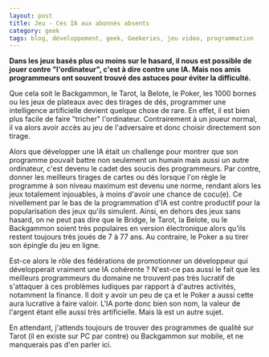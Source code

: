 ```yaml
---
layout: post
title: Jeu - Ces IA aux abonnés absents
category: geek
tags: blog, développement, geek, Geekeries, jeu video, programmation
---
```

**Dans les jeux basés plus ou moins sur le hasard, il nous est possible de jouer contre "l'ordinateur", c'est à dire contre une IA. Mais nos amis programmeurs ont souvent trouvé des astuces pour éviter la difficulté.**

Que cela soit le Backgammon, le Tarot, la Belote, le Poker, les 1000 bornes ou les jeux de plateaux avec des tirages de dés, programmer une intelligence artificielle devient quelque chose de rare. En effet, il est bien plus facile de faire "tricher" l'ordinateur. Contrairement à un joueur normal, il va alors avoir accès au jeu de l'adversaire et donc choisir directement son tirage.

Alors que développer une IA était un challenge pour montrer que son programme pouvait battre non seulement un humain mais aussi un autre ordinateur, c'est devenu le cadet des soucis des programmeurs. Par contre, donner les meilleurs tirages de cartes ou dés lorsque l'on règle le programme à son niveau maximum est devenu une norme, rendant alors les jeux totalement injouables, à moins d'avoir une chance de cocu(e). Ce nivellement par le bas de la programmation d'IA est contre productif pour la popularisation des jeux qu'ils simulent. Ainsi, en dehors des jeux sans hasard, on ne peut pas dire que le Bridge, le Tarot, la Belote, ou le Backgammon soient très populaires en version électronique alors qu'ils restent toujours très joués de 7 à 77 ans. Au contraire, le Poker a su tirer son épingle du jeu en ligne.

Est-ce alors le rôle des fédérations de promotionner un développeur qui développerait vraiment une IA cohérente ? N'est-ce pas aussi le fait que les meilleurs programmeurs du domaine ne trouvent pas très lucratif de s'attaquer à ces problèmes ludiques par rapport à d'autres activités, notamment la finance. Il doit y avoir un peu de ça et le Poker a aussi cette aura lucrative à faire valoir. L'IA porte donc bien son nom, la valeur de l'argent étant elle aussi très artificielle. Mais là est un autre sujet.

En attendant, j'attends toujours de trouver des programmes de qualité sur Tarot (il en existe sur PC par contre) ou Backgammon sur mobile, et ne manquerais pas d'en parler ici.
